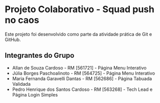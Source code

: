 # Projeto Colaborativo - Squad push no caos
Este projeto foi desenvolvido como parte da atividade prática de Git e GitHub.
## Integrantes do Grupo

- Allan de Souza Cardoso - RM [561721] - Página Menu Interativo
- Júlia Borges Paschoalinoto - RM [564725] - Página Menu Interativo
- Maria Fernanda Garavelli Dantas - RM [562686] - Página Tabuada Validada
- Pedro Henrique dos Santos Cardoso - RM [563268] - Tech Lead e Página Login Simples
